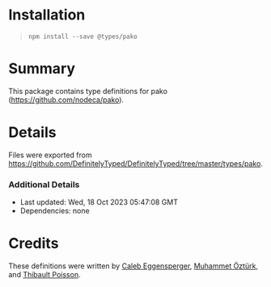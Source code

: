 # Installation
> `npm install --save @types/pako`

# Summary
This package contains type definitions for pako (https://github.com/nodeca/pako).

# Details
Files were exported from https://github.com/DefinitelyTyped/DefinitelyTyped/tree/master/types/pako.

### Additional Details
 * Last updated: Wed, 18 Oct 2023 05:47:08 GMT
 * Dependencies: none

# Credits
These definitions were written by [Caleb Eggensperger](https://github.com/calebegg), [Muhammet Öztürk](https://github.com/hlthi), and [Thibault Poisson](https://github.com/OrIOg).
